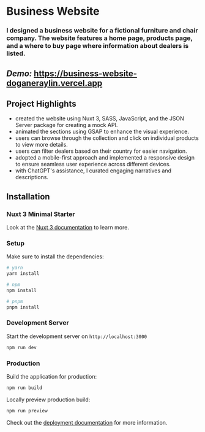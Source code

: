 # Business Website
### I designed a business website for a fictional furniture and chair company. The website features a home page, products page, and a where to buy page where information about dealers is listed.
## ***Demo:*** https://business-website-doganeraylin.vercel.app

## Project Highlights
- created the website using Nuxt 3, SASS, JavaScript, and the JSON Server package for creating a mock API.
- animated the sections using GSAP to enhance the visual experience.
- users can browse through the collection and click on individual products to view more details.
- users can filter dealers based on their country for easier navigation.
- adopted a mobile-first approach and implemented a responsive design to ensure seamless user experience across different devices.
- with ChatGPT's assistance, I curated engaging narratives and descriptions.

## Installation

### Nuxt 3 Minimal Starter

Look at the [Nuxt 3 documentation](https://nuxt.com/docs/getting-started/introduction) to learn more.

### Setup

Make sure to install the dependencies:

```bash
# yarn
yarn install

# npm
npm install

# pnpm
pnpm install
```

### Development Server

Start the development server on `http://localhost:3000`

```bash
npm run dev
```

### Production

Build the application for production:

```bash
npm run build
```

Locally preview production build:

```bash
npm run preview
```

Check out the [deployment documentation](https://nuxt.com/docs/getting-started/deployment) for more information.
